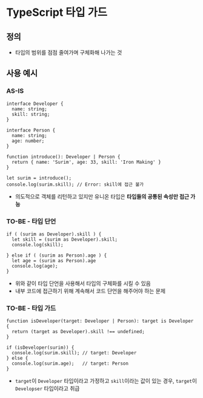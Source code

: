 # TypeScript 타입 가드

## 정의
- 타입의 범위를 점점 줄여가며 구체화해 나가는 것

## 사용 예시
### AS-IS
```
interface Developer {
  name: string;
  skill: string;
}

interface Person {
  name: string;
  age: number;
}

function introduce(): Developer | Person {
  return { name: 'Surim', age: 33, skill: 'Iron Making' }
}

let surim = introduce();
console.log(surim.skill); // Error: skill에 접근 불가
```
- 의도적으로 객체를 리턴하고 있지만 유니온 타입은 **타입들의 공통된 속성만 접근 가능**

### TO-BE - 타입 단언
```
if ( (surim as Developer).skill ) {
  let skill = (surim as Developer).skill;
  console.log(skill);

} else if ( (surim as Person).age ) {
  let age = (surim as Person).age
  console.log(age);
}
```
- 위와 같이 타입 단언을 사용해서 타입의 구체화를 시킬 수 있음
- 내부 코드에 접근하기 위해 계속해서 코드 단언을 해주어야 하는 문제

### TO-BE - 타입 가드
```
function isDeveloper(target: Developer | Person): target is Developer {
  return (target as Developer).skill !== undefined;
}

if (isDeveloper(surim)) {
  console.log(surim.skill); // target: Developer
} else {
  console.log(surim.age);   // target: Person
}
```
- `target`이 `Developer` 타입이라고 가정하고 `skill`이라는 값이 있는 경우, `target`이 `Developser` 타입이라고 취급